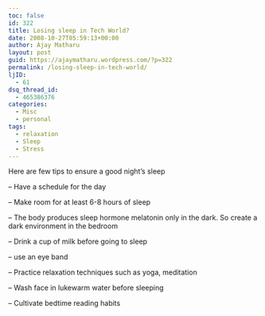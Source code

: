 ```yaml
---
toc: false
id: 322
title: Losing sleep in Tech World?
date: 2008-10-27T05:59:13+00:00
author: Ajay Matharu
layout: post
guid: https://ajaymatharu.wordpress.com/?p=322
permalink: /losing-sleep-in-tech-world/
ljID:
  - 61
dsq_thread_id:
  - 465386376
categories:
  - Misc
  - personal
tags:
  - relaxation
  - Sleep
  - Stress
---
```

Here are few tips to ensure a good night&#8217;s sleep

&#8211; Have a schedule for the day

&#8211; Make room for at least 6-8 hours of sleep

&#8211; The body produces sleep hormone melatonin only in the dark. So create a dark environment in the bedroom

&#8211; Drink a cup of milk before going to sleep

&#8211; use an eye band

&#8211; Practice relaxation techniques such as yoga, meditation

&#8211; Wash face in lukewarm water before sleeping

&#8211; Cultivate bedtime reading habits
